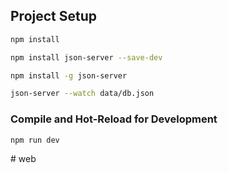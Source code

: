 ## Project Setup

```sh
npm install

npm install json-server --save-dev

npm install -g json-server

json-server --watch data/db.json
```

### Compile and Hot-Reload for Development

```sh
npm run dev
```
#   w e b 
 
 
